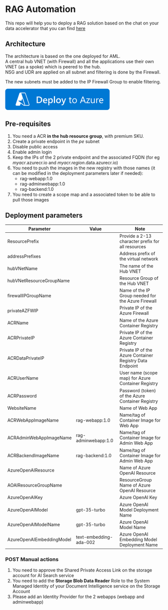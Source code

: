 # RAG Automation

This repo will help you to deploy a RAG solution based on the chat on your data accelerator that you can find [here](https://github.com/Azure-Samples/chat-with-your-data-solution-accelerator/tree/main)

## Architecture

The architecture is based on the one deployed for AML.  
A central hub VNET (with Firewall) and all the applications use their own VNET (as a spoke) which is peered to the hub.  
NSG and UDR are applied on all subnet and filtering is done by the Firewall.  

The new subnets must be added to the IP Firewall Group to enable filtering.

[![Deploy To Azure](https://raw.githubusercontent.com/deuch/RAG/master/images/deploytoazure.svg?sanitize=true)](https://portal.azure.com/#create/Microsoft.Template/uri/https%3A%2F%2Fraw.githubusercontent.com%2Fdeuch%2FRAG%2Fmain%2Fdeployment.json)


## Pre-requisites

1. You need a ACR **in the hub resource group**, with premium SKU.
2. Create a private endpoint in the *pe* subnet
3. Disable public access
3. Enable admin login
4. Keep the IPs of the 2 private endpoint and the associated FQDN (for eg *myacr*.azurecr.io and *myacr.region*.data.azurecr.io)
5. You need to push the images in the new registry with those names (it can be modified in the deployment parameters later if needed):
    - rag-webapp:1.0
    - rag-adminwebapp:1.0
    - rag-backend:1.0 
6. You need to create a scope map and a associated token to be able to pull those images

## Deployment parameters

| Parameter | Value | Note |
| --- | --- | ------------- |
|ResourcePrefix||Provide a 2-13 character prefix for all resources|
|addressPrefixes||Address prefix of the virtual network| 
|hubVNetName||The name of the Hub VNET|
|hubVNetResourceGroupName||Resource Group of the Hub VNET|
|firewallIPGroupName||Name of the IP Group needed for the Azure Firewall|
|privateAZFWIP||Private IP of the Azure Firewall|
|ACRName||Name of the Azure Container Registry|
|ACRPrivateIP||Private IP of the Azure Container Registry|
|ACRDataPrivateIP||Private IP of the Azure Container Registry Data Endpoint|
|ACRUserName||User name (scope map) for Azure Container Registry|
|ACRPassword||Password (token) of the Azure Container Registry|
|WebsiteName||Name of Web App|
|ACRWebAppImageName|rag-webapp:1.0|Name/tag of Container Image for Web App| 
|ACRAdminWebAppImageName|rag-adminwebapp:1.0|Name/tag of Container Image for Admin Web App|
|ACRBackendImageName|rag-backend:1.0|Name/tag of Container Image for Admin Web App|
|AzureOpenAIResource||Name of Azure OpenAI Resource|
|AOAIResourceGroupName||ResourceGroup Name of Azure OpenAI Resource|
|AzureOpenAIKey||Azure OpenAI Key|
|AzureOpenAIModel|gpt-35-turbo|Azure OpenAI Model Deployment Name|
|AzureOpenAIModelName|gpt-35-turbo|Azure OpenAI Model Name|
|AzureOpenAIEmbeddingModel|text-embedding-ada-002|Azure OpenAI Embedding Model Deployment Name|

### POST Manual actions

1. You need to approve the Shared Private Access Link on the storage account for AI Search service
2. You need to add the **Storage Blob Data Reader** Role to the System Managed Identity of your Document Intelligence service on the Storage Account
3. Please add an Identity Provider for the 2 webapps (webapp and adminwebapp)
